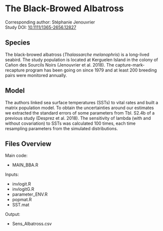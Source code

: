 
# The Black-Browed Albatross

Corresponding author: Stéphanie Jenouvrier  
Study DOI: [10.1111/1365-2656.12827](https://doi.org/10.1111/1365-2656.12827)  

## Species

The black-browed albatross (_Thalassarche melanophris_) is a long-lived seabird. The study population is located at Kerguelen Island in the colony of Cañon des Sourcils Noirs (Jenouvrier et al. 2018). The capture-mark-recapture program has been going on since 1979 and at least 200 breeding pairs were monitored annually.

## Model

The authors linked sea surface temperatures (SSTs) to vital rates and built a matrix population model. To obtain the uncertainties around our estimates we extracted the standard errors of some parameters from Tbl. S2.4b of a previous study (Desprez et al. 2018). The sensitivity of lambda (with and without covariation) to SSTs was calculated 100 times, each time resampling parameters from the simulated distributions.

## Files Overview

Main code:
- MAIN_BBA.R

Inputs:
- invlogit.R
- invlogitG.R
- parameter_ENV.R
- popmat.R
- SST.mat

Output:
- Sens_Albatross.csv

